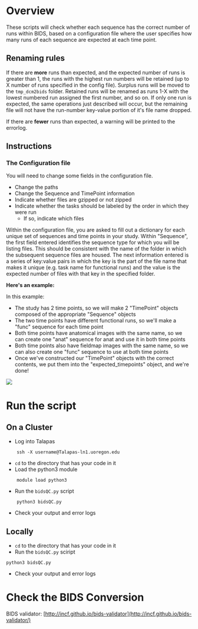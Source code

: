 # Overview

These scripts will check whether each sequence has the correct number of runs within BIDS, based on a configuration file where the user specifies how many runs of each sequence are expected at each time point.

## Renaming rules

If there are **more** runs than expected, and the expected number of runs is greater than 1, the runs with the highest run numbers will be retained (up to X number of runs specified in the config file). Surplus runs will be moved to the `tmp_dcm2bids` folder. Retained runs will be renamed as runs 1-X with the lowest numbered run assigned the first number, and so on. If only one run is expected, the same operations just described will occur, but the remaining file will not have the run-number key-value portion of it's file name dropped.

If there are **fewer** runs than expected, a warning will be printed to the errorlog.

## Instructions
### The Configuration file

You will need to change some fields in the configuration file.  

- Change the paths
- Change the Sequence and TimePoint information
- Indicate whether files are gzipped or not zipped
- Indicate whether the tasks should be labeled by the order in which they were run
    - If so, indicate which files

Within the configuration file, you are asked to fill out a dictionary for each unique set of sequences and time points in your study. Within "Sequence", the first field entered identifies the sequence type for which you will be listing files. This should be consistent with the name of the folder in which the subsequent sequence files are housed. The next information entered is a series of key:value pairs in which the key is the part of the file name that makes it unique (e.g. task name for functional runs) and the value is the expected number of files with that key in the specified folder.

**Here's an example:**

In this example:

* The study has 2 time points, so we will make 2 "TimePoint" objects composed of the appropriate "Sequence" objects
* The two time points have different functional runs, so we'll make a "func" sequence for each time point
* Both time points have anatomical images with the same name, so we can create one "anat" sequence for anat and use it in both time points
* Both time points also have fieldmap images with the same name, so we can also create one "func" sequence to use at both time points
* Once we've constructed our "TimePoint" objects with the correct contents, we put them into the "expected\_timepoints" object, and we're done!

![](./images/example_config.png)


# Run the script
## On a Cluster

- Log into Talapas
```
    ssh -X username@Talapas-ln1.uoregon.edu
```
- `cd` to the directory that has your code in it
- Load the python3 module
```
    module load python3
```
- Run the `bidsQC.py` script

```
    python3 bidsQC.py
```
- Check your output and error logs

## Locally

- `cd` to the directory that has your code in it
- Run the `bidsQC.py` sciript
```
python3 bidsQC.py
```
- Check your output and error logs

# Check the BIDS Conversion

BIDS validator: [http://incf.github.io/bids-validator](http://incf.github.io/bids-validator/)